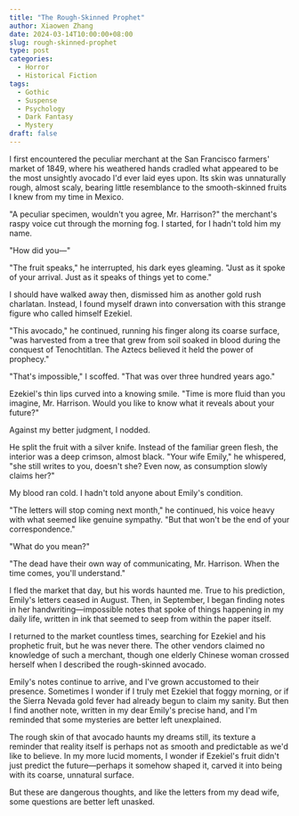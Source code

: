 ```yaml
---
title: "The Rough-Skinned Prophet"
author: Xiaowen Zhang
date: 2024-03-14T10:00:00+08:00
slug: rough-skinned-prophet
type: post
categories:
  - Horror
  - Historical Fiction
tags:
  - Gothic
  - Suspense
  - Psychology
  - Dark Fantasy
  - Mystery
draft: false
---
```


I first encountered the peculiar merchant at the San Francisco farmers' market of 1849, where his weathered hands cradled what appeared to be the most unsightly avocado I'd ever laid eyes upon. Its skin was unnaturally rough, almost scaly, bearing little resemblance to the smooth-skinned fruits I knew from my time in Mexico.

"A peculiar specimen, wouldn't you agree, Mr. Harrison?" the merchant's raspy voice cut through the morning fog. I started, for I hadn't told him my name.

"How did you—"

"The fruit speaks," he interrupted, his dark eyes gleaming. "Just as it spoke of your arrival. Just as it speaks of things yet to come."

I should have walked away then, dismissed him as another gold rush charlatan. Instead, I found myself drawn into conversation with this strange figure who called himself Ezekiel.

"This avocado," he continued, running his finger along its coarse surface, "was harvested from a tree that grew from soil soaked in blood during the conquest of Tenochtitlan. The Aztecs believed it held the power of prophecy."

"That's impossible," I scoffed. "That was over three hundred years ago."

Ezekiel's thin lips curved into a knowing smile. "Time is more fluid than you imagine, Mr. Harrison. Would you like to know what it reveals about your future?"

Against my better judgment, I nodded.

He split the fruit with a silver knife. Instead of the familiar green flesh, the interior was a deep crimson, almost black. "Your wife Emily," he whispered, "she still writes to you, doesn't she? Even now, as consumption slowly claims her?"

My blood ran cold. I hadn't told anyone about Emily's condition.

"The letters will stop coming next month," he continued, his voice heavy with what seemed like genuine sympathy. "But that won't be the end of your correspondence."

"What do you mean?"

"The dead have their own way of communicating, Mr. Harrison. When the time comes, you'll understand."

I fled the market that day, but his words haunted me. True to his prediction, Emily's letters ceased in August. Then, in September, I began finding notes in her handwriting—impossible notes that spoke of things happening in my daily life, written in ink that seemed to seep from within the paper itself.

I returned to the market countless times, searching for Ezekiel and his prophetic fruit, but he was never there. The other vendors claimed no knowledge of such a merchant, though one elderly Chinese woman crossed herself when I described the rough-skinned avocado.

Emily's notes continue to arrive, and I've grown accustomed to their presence. Sometimes I wonder if I truly met Ezekiel that foggy morning, or if the Sierra Nevada gold fever had already begun to claim my sanity. But then I find another note, written in my dear Emily's precise hand, and I'm reminded that some mysteries are better left unexplained.

The rough skin of that avocado haunts my dreams still, its texture a reminder that reality itself is perhaps not as smooth and predictable as we'd like to believe. In my more lucid moments, I wonder if Ezekiel's fruit didn't just predict the future—perhaps it somehow shaped it, carved it into being with its coarse, unnatural surface.

But these are dangerous thoughts, and like the letters from my dead wife, some questions are better left unasked.